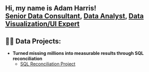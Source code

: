 ## Hi, my name is Adam Harris!<br/><a href="https://github.com/joshmadakor1">Senior Data Consultant</a>, <a href="https://www.linkedin.com/in/joshmadakor/">Data Analyst</a>, <a href="https://www.youtube.com/c/joshmadakor">Data Visualization/UI Expert</a></h1>

<h2>👨‍💻 Data Projects:</h2>

- <b>Turned missing millions into measurable results through SQL reconciliation</b>
  - <a href="https://github.com/mradamharris/RCM-Data-Reconciliation-SQL-Project">SQL Reconciliation Project</a>

<!--
**mradamharris/mradamharris** is a ✨ _special_ ✨ repository because its `README.md` (this file) appears on your GitHub profile.

Here are some ideas to get you started:

- 🔭 I’m currently working on ...
- 🌱 I’m currently learning ...
- 👯 I’m looking to collaborate on ...
- 🤔 I’m looking for help with ...
- 💬 Ask me about ...
- 📫 How to reach me: ...
- 😄 Pronouns: ...
- ⚡ Fun fact: ...
-->

